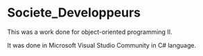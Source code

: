 # Societe_Developpeurs

This was a work done for object-oriented programming II.

It was done in Microsoft Visual Studio Community in C# language.
